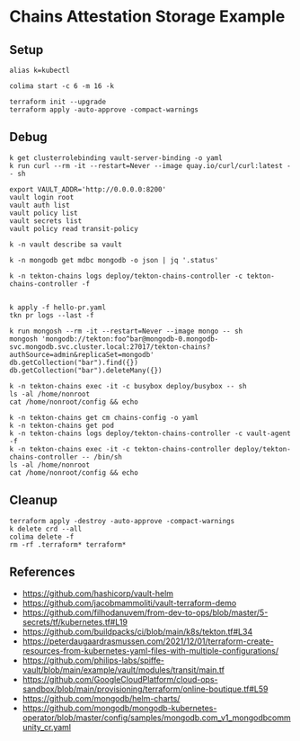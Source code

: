 # Chains Attestation Storage Example

## Setup

```shell
alias k=kubectl

colima start -c 6 -m 16 -k

terraform init --upgrade
terraform apply -auto-approve -compact-warnings
```

## Debug

```shell
k get clusterrolebinding vault-server-binding -o yaml
k run curl --rm -it --restart=Never --image quay.io/curl/curl:latest -- sh

export VAULT_ADDR='http://0.0.0.0:8200'
vault login root
vault auth list
vault policy list
vault secrets list
vault policy read transit-policy

k -n vault describe sa vault

k -n mongodb get mdbc mongodb -o json | jq '.status'

k -n tekton-chains logs deploy/tekton-chains-controller -c tekton-chains-controller -f


k apply -f hello-pr.yaml
tkn pr logs --last -f

k run mongosh --rm -it --restart=Never --image mongo -- sh
mongosh 'mongodb://tekton:foo^bar@mongodb-0.mongodb-svc.mongodb.svc.cluster.local:27017/tekton-chains?authSource=admin&replicaSet=mongodb'
db.getCollection("bar").find({})
db.getCollection("bar").deleteMany({})

k -n tekton-chains exec -it -c busybox deploy/busybox -- sh
ls -al /home/nonroot
cat /home/nonroot/config && echo

k -n tekton-chains get cm chains-config -o yaml
k -n tekton-chains get pod 
k -n tekton-chains logs deploy/tekton-chains-controller -c vault-agent -f
k -n tekton-chains exec -it -c tekton-chains-controller deploy/tekton-chains-controller -- /bin/sh
ls -al /home/nonroot
cat /home/nonroot/config && echo
```

## Cleanup

```shell
terraform apply -destroy -auto-approve -compact-warnings
k delete crd --all
colima delete -f
rm -rf .terraform* terraform*
```

## References

- <https://github.com/hashicorp/vault-helm>
- <https://github.com/jacobmammoliti/vault-terraform-demo>
- <https://github.com/filhodanuvem/from-dev-to-ops/blob/master/5-secrets/tf/kubernetes.tf#L19>
- <https://github.com/buildpacks/ci/blob/main/k8s/tekton.tf#L34>
- <https://peterdaugaardrasmussen.com/2021/12/01/terraform-create-resources-from-kubernetes-yaml-files-with-multiple-configurations/>
- <https://github.com/philips-labs/spiffe-vault/blob/main/example/vault/modules/transit/main.tf>
- <https://github.com/GoogleCloudPlatform/cloud-ops-sandbox/blob/main/provisioning/terraform/online-boutique.tf#L59>
- <https://github.com/mongodb/helm-charts/>
- <https://github.com/mongodb/mongodb-kubernetes-operator/blob/master/config/samples/mongodb.com_v1_mongodbcommunity_cr.yaml>
